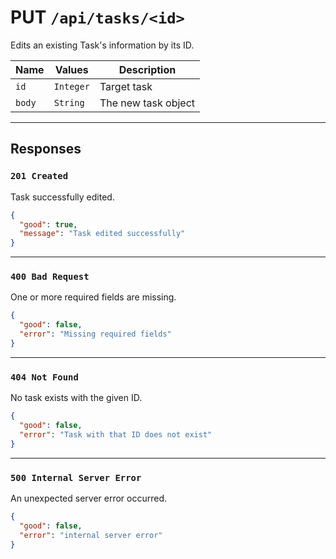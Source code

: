 # PUT `/api/tasks/<id>`

Edits an existing Task's information by its ID.

| Name   | Values    | Description             |
| ------ | --------- | ----------------------- |
| `id`   | `Integer` | Target task             |
| `body` | `String`  | The new task object     |

---
## Responses

### `201 Created`
Task successfully edited.
```json
{
  "good": true,
  "message": "Task edited successfully"
}
```

---
### `400 Bad Request`
One or more required fields are missing.
```Json
{
  "good": false,
  "error": "Missing required fields"
}
```

---
### `404 Not Found`
No task exists with the given ID.
```json
{
  "good": false,
  "error": "Task with that ID does not exist"
}
```

---
### `500 Internal Server Error`
An unexpected server error occurred.
```json
{
  "good": false,
  "error": "internal server error"
}
```